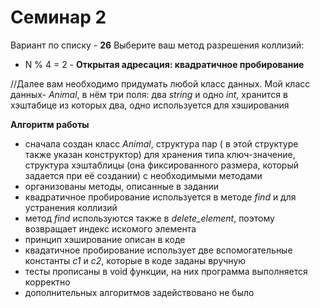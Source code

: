 # Семинар 2

Вариант по списку - **26**
Выберите ваш метод разрешения коллизий:
- N % 4 = 2 - **Открытая адресация: квадратичное пробирование**
  
//Далее вам необходимо придумать любой класс данных.
Мой класс данных- _Animal_, в нём три поля: два _string_ и одно _int_, хранится в хэштабице из которых два, одно используется для хэширования  

**Алгоритм работы** 
- сначала создан класс _Animal_, структура пар ( в этой структуре также указан конструктор) для хранения типа ключ-значение, структура хэштаблицы (она фиксированного размера, который задается при её создании) с необходимыми методами
- организованы методы, описанные в задании
- квадратичное пробирование используется в методе _find_ и для устранения коллизий
- метод _find_ используются также в _delete_element_, поэтому возвращает индекс искомого элемента
- принцип хэширование описан в коде
- квадатичное пробирование использует две вспомогательные константы _c1_ и _c2_, которые в коде заданы вручную
- тесты прописаны в void функции, на них программа выполняется корректно
- дополнительных алгоритмов задействовано не было
